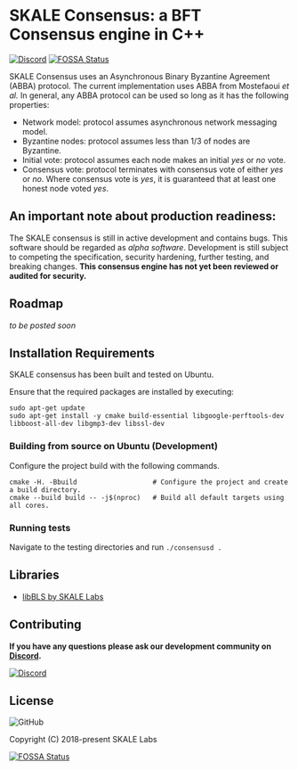 # SKALE Consensus: a BFT Consensus engine in C++

[![Discord](https://img.shields.io/discord/534485763354787851.svg)](https://discord.gg/vvUtWJB)
[![FOSSA Status](https://app.fossa.io/api/projects/git%2Bgithub.com%2Fskalelabs%2Fskale-consensus.svg?type=shield)](https://app.fossa.io/projects/git%2Bgithub.com%2Fskalelabs%2Fskale-consensus?ref=badge_shield)

SKALE Consensus uses an Asynchronous Binary Byzantine Agreement (ABBA) protocol. The current implementation uses ABBA from Mostefaoui *et al.* In general, any ABBA protocol can be used so long as it has the following properties:

- Network model: protocol assumes asynchronous network messaging model.
- Byzantine nodes: protocol assumes less than 1/3 of nodes are Byzantine.
- Initial vote: protocol assumes each node makes an initial *yes* or *no* vote.
- Consensus vote: protocol terminates with consensus vote of either *yes* or *no*. Where consensus vote is *yes*, it is guaranteed that at least one honest node voted *yes*.

## An important note about production readiness:

The SKALE consensus is still in active development and contains bugs. This software should be regarded as _alpha software_. Development is still subject to competing the specification, security hardening, further testing, and breaking changes.  **This consensus engine has not yet been reviewed or audited for security.**

## Roadmap

_to be posted soon_

## Installation Requirements

SKALE consensus has been built and tested on Ubuntu.

Ensure that the required packages are installed by executing:

```
sudo apt-get update
sudo apt-get install -y cmake build-essential libgoogle-perftools-dev libboost-all-dev libgmp3-dev libssl-dev
```

### Building from source on Ubuntu (Development)

Configure the project build with the following commands.
```
cmake -H. -Bbuild                   # Configure the project and create a build directory.
cmake --build build -- -j$(nproc)   # Build all default targets using all cores.
```

### Running tests

Navigate to the testing directories and run `./consensusd .`

## Libraries
- [libBLS by SKALE Labs](https://skalelabs.com/)

## Contributing

**If you have any questions please ask our development community on [Discord](https://discord.gg/vvUtWJB).**

[![Discord](https://img.shields.io/discord/534485763354787851.svg)](https://discord.gg/vvUtWJB)

## License
![GitHub](https://img.shields.io/github/license/skalelabs/skale-consensus.svg)


Copyright (C) 2018-present SKALE Labs


[![FOSSA Status](https://app.fossa.io/api/projects/git%2Bgithub.com%2Fskalelabs%2Fskale-consensus.svg?type=large)](https://app.fossa.io/projects/git%2Bgithub.com%2Fskalelabs%2Fskale-consensus?ref=badge_large)